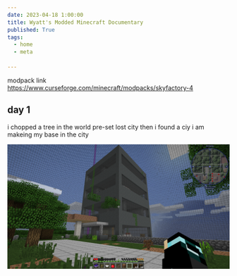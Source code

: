 ```yaml
---
date: 2023-04-18 1:00:00
title: Wyatt's Modded Minecraft Documentary
published: True
tags:
  - home
  - meta

---
```


modpack link https://www.curseforge.com/minecraft/modpacks/skyfactory-4

## day 1

i chopped a tree in the world pre-set lost city then i found a ciy i am makeing my base in the city

![my-base](2023-04-18_13.41.10.png)













